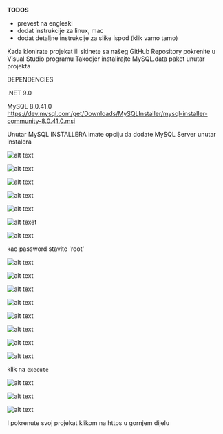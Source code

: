 **TODOS**
* prevest na engleski
* dodat instrukcije za linux, mac
* dodat detaljne instrukcije za slike ispod (klik vamo tamo)

Kada klonirate projekat ili skinete sa našeg GitHub Repository pokrenite u Visual Studio programu
Takodjer instalirajte MySQL.data paket unutar projekta

DEPENDENCIES

.NET 9.0

MySQL 8.0.41.0
https://dev.mysql.com/get/Downloads/MySQLInstaller/mysql-installer-community-8.0.41.0.msi

Unutar MySQL INSTALLERA imate opciju da dodate MySQL Server unutar instalera

![alt text](readme-images/image.png)

![alt text](readme-images/image-1.png)

![alt text](readme-images/image-2.png)

![alt text](readme-images/image-3.png)

![alt text](readme-images/image-4.png)

![alt texet](readme-images/image-5.png)

![alt text](readme-images/image-6.png)

kao password stavite 'root'

![alt text](readme-images/image-7.png)

![alt text](readme-images/image-8.png)

![alt text](readme-images/image-9.png)

![alt text](readme-images/image-10.png)

![alt text](readme-images/image-11.png)

![alt text](readme-images/image-12.png)

![alt text](readme-images/image-13.png)

![alt text](readme-images/image-14.png)

klik na `execute`

![alt text](readme-images/image-15.png)

![alt text](readme-images/image-16.png)

![alt text](readme-images/image-17.png)

I pokrenute svoj projekat klikom na https u gornjem dijelu

